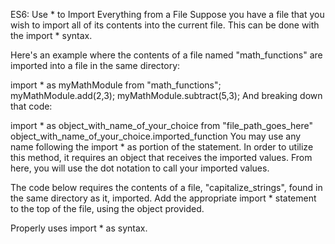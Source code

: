 ES6: Use * to Import Everything from a File
Suppose you have a file that you wish to import all of its contents into the current file. This can be done with the import * syntax.

Here's an example where the contents of a file named "math_functions" are imported into a file in the same directory:

import * as myMathModule from "math_functions";
myMathModule.add(2,3);
myMathModule.subtract(5,3);
And breaking down that code:

import * as object_with_name_of_your_choice from "file_path_goes_here"
object_with_name_of_your_choice.imported_function
You may use any name following the import * as portion of the statement. In order to utilize this method, it requires an object that receives the imported values. From here, you will use the dot notation to call your imported values.


The code below requires the contents of a file, "capitalize_strings", found in the same directory as it, imported. Add the appropriate import * statement to the top of the file, using the object provided.

Properly uses import * as syntax.